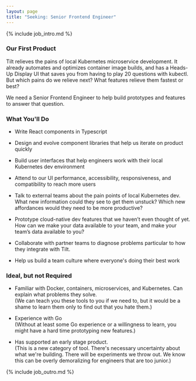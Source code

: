 ```yaml
---
layout: page
title: "Seeking: Senior Frontend Engineer"
---
```


{% include job_intro.md %}

### Our First Product

Tilt relieves the pains of local Kubernetes microservice development. It already
automates and optimizes container image builds, and has a Heads-Up Display UI
that saves you from having to play 20 questions with kubectl. But which pains do
we relieve next? What features relieve them fastest or best?

We need a Senior Frontend Engineer to help build prototypes and features to answer that question.

### What You'll Do

- Write React components in Typescript

- Design and evolve component libraries that help us iterate on product quickly

- Build user interfaces that help engineers work with their local Kubernetes dev environment

- Attend to our UI performance, accessibility, responsiveness, and compatibility to reach more users

- Talk to external teams about the pain points of local Kubernetes dev. What new
  information could they see to get them unstuck? Which new affordances would
  they need to be more productive?

- Prototype cloud-native dev features that we haven’t even thought of yet. How
  can we make your data available to your team, and make your team’s data
  available to you?
  
- Collaborate with partner teams to diagnose problems particular to how they
  integrate with Tilt.

- Help us build a team culture where everyone's doing their best work

### Ideal, but not Required

- Familiar with Docker, containers, microservices, and Kubernetes. Can explain what problems they solve.
  <br>(We can teach you these tools to you if we need to, but it would be a shame to learn them only to find out that you hate them.)

- Experience with Go
  <br>(Without at least some Go experience or a willingness to learn, you might have a hard time prototyping new features.)

- Has supported an early stage product.
  <br>(This is a new category of tool. There's necessary uncertainty about 
  what we're building. There will be experiments we throw out. We know this 
  can be overly demoralizing for engineers that are too junior.)

  
{% include job_outro.md %}
